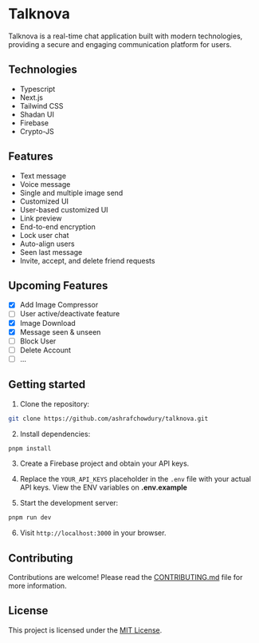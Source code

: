 # Talknova

Talknova is a real-time chat application built with modern technologies, providing a secure and engaging communication platform for users.

## Technologies

- Typescript
- Next.js
- Tailwind CSS
- Shadan UI
- Firebase
- Crypto-JS

## Features

- Text message
- Voice message
- Single and multiple image send
- Customized UI
- User-based customized UI
- Link preview
- End-to-end encryption
- Lock user chat
- Auto-align users
- Seen last message
- Invite, accept, and delete friend requests

## Upcoming Features

- [x] Add Image Compressor
- [ ] User active/deactivate feature
- [x] Image Download
- [x] Message seen & unseen
- [ ] Block User
- [ ] Delete Account
- [ ] ...

## Getting started

1. Clone the repository:

```bash
git clone https://github.com/ashrafchowdury/talknova.git
```

2. Install dependencies:

```bash
pnpm install
```

3. Create a Firebase project and obtain your API keys.

4. Replace the `YOUR_API_KEYS` placeholder in the `.env` file with your actual API keys. View the ENV variables on **.env.example**

5. Start the development server:

```bash
pnpm run dev
```

6. Visit `http://localhost:3000` in your browser.

## Contributing

Contributions are welcome! Please read the [CONTRIBUTING.md](https://github.com/ashrafchowdury/talknova/CONTRIBUTING.md) file for more information.

## License

This project is licensed under the [MIT License](https://opensource.org/licenses/MIT).

